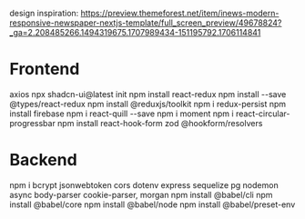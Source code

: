 design inspiration: https://preview.themeforest.net/item/inews-modern-responsive-newspaper-nextjs-template/full_screen_preview/49678824?_ga=2.208485266.1494319675.1707989434-151195792.1706114841

# Frontend

axios
npx shadcn-ui@latest init
npm install react-redux
npm install --save @types/react-redux
npm install @reduxjs/toolkit
npm i redux-persist
npm install firebase
npm i react-quill --save
npm i moment
npm i react-circular-progressbar
npm install react-hook-form zod @hookform/resolvers

# Backend

npm i bcrypt jsonwebtoken cors dotenv express sequelize pg nodemon async body-parser cookie-parser, morgan
npm install @babel/cli
npm install @babel/core
npm install @babel/node
npm install @babel/preset-env
